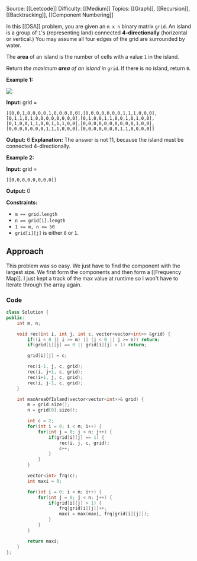 Source: [[Leetcode]]
Difficulty: [[Medium]]
Topics: [[Graph]], [[Recursion]], [[Backtracking]], [[Component Numbering]]

In this [[DSA]] problem, you are given an `m x n` binary matrix `grid`. An island is a group of `1`'s (representing land) connected **4-directionally** (horizontal or vertical.) You may assume all four edges of the grid are surrounded by water.

The **area** of an island is the number of cells with a value `1` in the island.

Return _the maximum **area** of an island in_ `grid`. If there is no island, return `0`.

**Example 1:**

![](https://assets.leetcode.com/uploads/2021/05/01/maxarea1-grid.jpg)

**Input:** grid = 
```
[[0,0,1,0,0,0,0,1,0,0,0,0,0],[0,0,0,0,0,0,0,1,1,1,0,0,0],[0,1,1,0,1,0,0,0,0,0,0,0,0],[0,1,0,0,1,1,0,0,1,0,1,0,0],[0,1,0,0,1,1,0,0,1,1,1,0,0],[0,0,0,0,0,0,0,0,0,0,1,0,0],[0,0,0,0,0,0,0,1,1,1,0,0,0],[0,0,0,0,0,0,0,1,1,0,0,0,0]]
```
**Output:** 6
**Explanation:** The answer is not 11, because the island must be connected 4-directionally.

**Example 2:**

**Input:** grid =
```
[[0,0,0,0,0,0,0,0]]
```
**Output:** 0

**Constraints:**

- `m == grid.length`
- `n == grid[i].length`
- `1 <= m, n <= 50`
- `grid[i][j]` is either `0` or `1`.

## Approach 
This problem was so easy. We just have to find the component with the largest size. We first form the components and then form a [[Frequency Map]]. I just kept a track of the max value at runtime so I won't have to iterate through the array again.

### Code 
```cpp
class Solution {
public:
    int m, n;

    void rec(int i, int j, int c, vector<vector<int>> &grid) {
        if((i < 0 || i >= m) || (j < 0 || j >= n)) return;
        if(grid[i][j] == 0 || grid[i][j] > 1) return;

        grid[i][j] = c;

        rec(i-1, j, c, grid);
        rec(i, j+1, c, grid);
        rec(i+1, j, c, grid);
        rec(i, j-1, c, grid);
    }

    int maxAreaOfIsland(vector<vector<int>>& grid) {
        m = grid.size();
        n = grid[0].size();

        int c = 2;
        for(int i = 0; i < m; i++) {
            for(int j = 0; j < n; j++) {
                if(grid[i][j] == 1) {
                    rec(i, j, c, grid);
                    c++;
                }
            }
        }

        vector<int> frq(c);
        int maxi = 0;

        for(int i = 0; i < m; i++) {
            for(int j = 0; j < n; j++) {
                if(grid[i][j] > 1) {
                    frq[grid[i][j]]++;
                    maxi = max(maxi, frq[grid[i][j]]);
                }
            }
        }

        return maxi;
    }
};
```